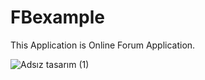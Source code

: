 # FBexample

  This Application is Online Forum Application.


![Adsız tasarım (1)](https://github.com/atopal151/FBexample/assets/45879059/1f18385c-399d-4431-9cee-423000d52341)


